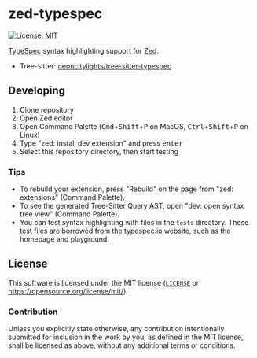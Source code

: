 # zed-typespec
[![License: MIT](https://img.shields.io/badge/License-MIT-blue.svg?style=flat-square)](https://opensource.org/licenses/MIT)

[TypeSpec](https://typespec.io) syntax highlighting support for [Zed](https://github.com/zed-industries/zed).

- Tree-sitter: [neoncitylights/tree-sitter-typespec](https://github.com/neoncitylights/tree-sitter-typespec/)

## Developing
1. Clone repository
2. Open Zed editor
3. Open Command Palette (<kbd>Cmd</kbd>+<kbd>Shift</kbd>+<kbd>P</kbd> on MacOS, <kbd>Ctrl</kbd>+<kbd>Shift</kbd>+<kbd>P</kbd> on Linux)
4. Type "zed: install dev extension" and press <kbd>enter</kbd>
5. Select this repository directory, then start testing

### Tips
- To rebuild your extension, press "Rebuild" on the page from "zed: extensions" (Command Palette).
- To see the generated Tree-Sitter Query AST, open "dev: open syntax tree view" (Command Palette).
- You can test syntax highlighting with files in the `tests` directory. These test files are borrowed from the typespec.io website, such as the homepage and playground.

## License
This software is licensed under the MIT license ([`LICENSE`](./LICENSE) or <https://opensource.org/license/mit/>).

### Contribution
Unless you explicitly state otherwise, any contribution intentionally submitted for inclusion in the work by you, as defined in the MIT license, shall be licensed as above, without any additional terms or conditions.
